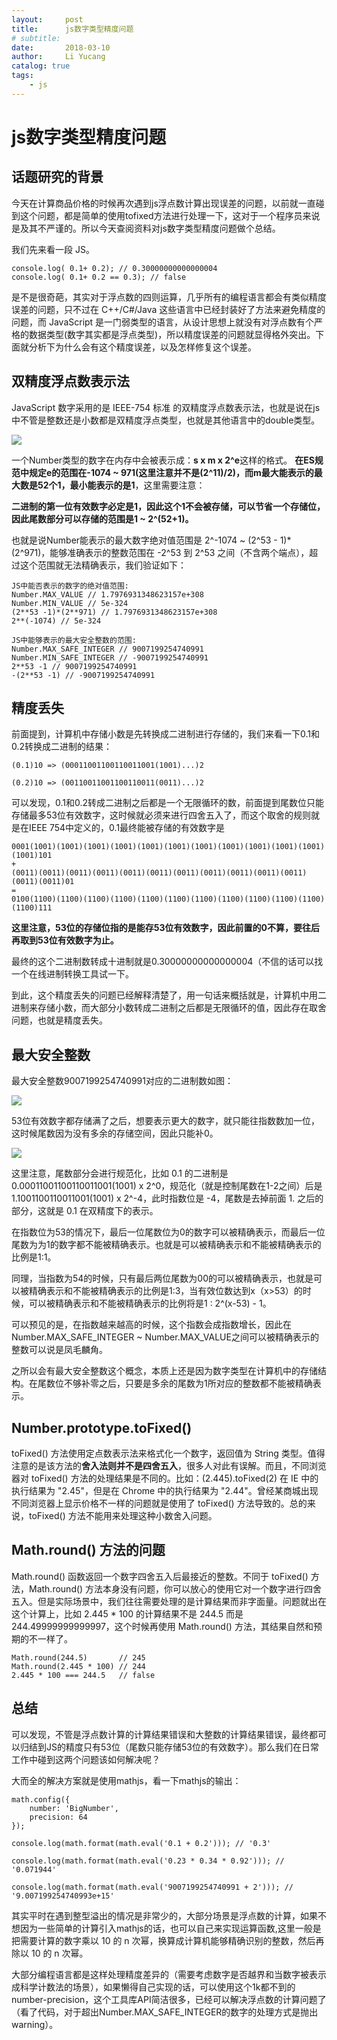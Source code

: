 ```yaml
---
layout:     post
title:      js数字类型精度问题
# subtitle:
date:       2018-03-10
author:     Li Yucang
catalog: true
tags:
    - js
---
```


# js数字类型精度问题

## 话题研究的背景

今天在计算商品价格的时候再次遇到js浮点数计算出现误差的问题，以前就一直碰到这个问题，都是简单的使用tofixed方法进行处理一下，这对于一个程序员来说是及其不严谨的。所以今天查阅资料对js数字类型精度问题做个总结。

我们先来看一段 JS。

````
console.log( 0.1+ 0.2); // 0.30000000000000004
console.log( 0.1+ 0.2 == 0.3); // false
````

是不是很奇葩，其实对于浮点数的四则运算，几乎所有的编程语言都会有类似精度误差的问题，只不过在 C++/C#/Java 这些语言中已经封装好了方法来避免精度的问题，而 JavaScript 是一门弱类型的语言，从设计思想上就没有对浮点数有个严格的数据类型(数字其实都是浮点类型)，所以精度误差的问题就显得格外突出。下面就分析下为什么会有这个精度误差，以及怎样修复这个误差。

## 双精度浮点数表示法

JavaScript 数字采用的是 IEEE-754 标准 的双精度浮点数表示法，也就是说在js中不管是整数还是小数都是双精度浮点类型，也就是其他语言中的double类型。

![](http://cdn.vivigo.xyz/blog/1542894070970_1542894057840.jpg)

一个Number类型的数字在内存中会被表示成：**s x m x 2^e**这样的格式。
**在ES规范中规定e的范围在-1074 ~ 971(这里注意并不是(2^11)/2)，而m最大能表示的最大数是52个1，最小能表示的是1**，这里需要注意：

**二进制的第一位有效数字必定是1，因此这个1不会被存储，可以节省一个存储位，因此尾数部分可以存储的范围是1 ~ 2^(52+1)。**

也就是说Number能表示的最大数字绝对值范围是 2^-1074 ~ (2^53 - 1)*(2^971)，能够准确表示的整数范围在 -2^53 到 2^53 之间（不含两个端点），超过这个范围就无法精确表示，我们验证如下：

````
JS中能否表示的数字的绝对值范围:
Number.MAX_VALUE // 1.7976931348623157e+308
Number.MIN_VALUE // 5e-324
(2**53 -1)*(2**971) // 1.7976931348623157e+308
2**(-1074) // 5e-324

JS中能够表示的最大安全整数的范围:
Number.MAX_SAFE_INTEGER // 9007199254740991
Number.MIN_SAFE_INTEGER // -9007199254740991
2**53 -1 // 9007199254740991
-(2**53 -1) // -9007199254740991
````

## 精度丢失

前面提到，计算机中存储小数是先转换成二进制进行存储的，我们来看一下0.1和0.2转换成二进制的结果：

````
(0.1)10 => (00011001100110011001(1001)...)2

(0.2)10 => (00110011001100110011(0011)...)2
````

可以发现，0.1和0.2转成二进制之后都是一个无限循环的数，前面提到尾数位只能存储最多53位有效数字，这时候就必须来进行四舍五入了，而这个取舍的规则就是在IEEE 754中定义的，0.1最终能被存储的有效数字是

````
0001(1001)(1001)(1001)(1001)(1001)(1001)(1001)(1001)(1001)(1001)(1001)(1001)101
+
(0011)(0011)(0011)(0011)(0011)(0011)(0011)(0011)(0011)(0011)(0011)(0011)(0011)01
=
0100(1100)(1100)(1100)(1100)(1100)(1100)(1100)(1100)(1100)(1100)(1100)(1100)111
````

**这里注意，53位的存储位指的是能存53位有效数字，因此前置的0不算，要往后再取到53位有效数字为止。**

最终的这个二进制数转成十进制就是0.30000000000000004（不信的话可以找一个在线进制转换工具试一下。

到此，这个精度丢失的问题已经解释清楚了，用一句话来概括就是，计算机中用二进制来存储小数，而大部分小数转成二进制之后都是无限循环的值，因此存在取舍问题，也就是精度丢失。

## 最大安全整数

最大安全整数9007199254740991对应的二进制数如图： 

![](http://cdn.vivigo.xyz/blog/1542895335405_1542895326562.jpg)

53位有效数字都存储满了之后，想要表示更大的数字，就只能往指数数加一位，这时候尾数因为没有多余的存储空间，因此只能补0。

![](http://cdn.vivigo.xyz/blog/1542895384263_1542895373731.jpg)

这里注意，尾数部分会进行规范化，比如 0.1 的二进制是 0.00011001100110011001(1001) x 2^0，规范化（就是控制尾数在1-2之间）后是 1.1001100110011001(1001) x 2^-4，此时指数位是 -4，尾数是去掉前面 1. 之后的部分，这就是 0.1 在双精度下的表示。

在指数位为53的情况下，最后一位尾数位为0的数字可以被精确表示，而最后一位尾数为为1的数字都不能被精确表示。也就是可以被精确表示和不能被精确表示的比例是1:1。

同理，当指数为54的时候，只有最后两位尾数为00的可以被精确表示，也就是可以被精确表示和不能被精确表示的比例是1:3，当有效位数达到x（x>53）的时候，可以被精确表示和不能被精确表示的比例将是1 : 2^(x-53) - 1。

可以预见的是，在指数越来越高的时候，这个指数会成指数增长，因此在Number.MAX_SAFE_INTEGER ~ Number.MAX_VALUE之间可以被精确表示的整数可以说是凤毛麟角。

之所以会有最大安全整数这个概念，本质上还是因为数字类型在计算机中的存储结构。在尾数位不够补零之后，只要是多余的尾数为1所对应的整数都不能被精确表示。

## Number.prototype.toFixed() 

toFixed() 方法使用定点数表示法来格式化一个数字，返回值为 String 类型。值得注意的是该方法的**舍入法则并不是四舍五入**，很多人对此有误解。而且，不同浏览器对 toFixed() 方法的处理结果是不同的。比如：(2.445).toFixed(2) 在 IE 中的执行结果为 "2.45"，但是在 Chrome 中的执行结果为 "2.44"。曾经某商城出现不同浏览器上显示价格不一样的问题就是使用了 toFixed() 方法导致的。总的来说，toFixed() 方法不能用来处理这种小数舍入问题。

## Math.round() 方法的问题

Math.round() 函数返回一个数字四舍五入后最接近的整数。不同于 toFixed() 方法，Math.round() 方法本身没有问题，你可以放心的使用它对一个数字进行四舍五入。但是实际场景中，我们往往需要处理的是计算结果而非字面量。问题就出在这个计算上，比如 2.445 * 100 的计算结果不是 244.5 而是 244.49999999999997，这个时候再使用 Math.round() 方法，其结果自然和预期的不一样了。

````
Math.round(244.5)       // 245
Math.round(2.445 * 100) // 244
2.445 * 100 === 244.5   // false
````

## 总结

可以发现，不管是浮点数计算的计算结果错误和大整数的计算结果错误，最终都可以归结到JS的精度只有53位（尾数只能存储53位的有效数字）。那么我们在日常工作中碰到这两个问题该如何解决呢？

大而全的解决方案就是使用mathjs，看一下mathjs的输出：

````
math.config({
    number: 'BigNumber',      
    precision: 64 
});

console.log(math.format(math.eval('0.1 + 0.2'))); // '0.3'

console.log(math.format(math.eval('0.23 * 0.34 * 0.92'))); // '0.071944'

console.log(math.format(math.eval('9007199254740991 + 2'))); // '9.007199254740993e+15'

````

其实平时在遇到整型溢出的情况是非常少的，大部分场景是浮点数的计算，如果不想因为一些简单的计算引入mathjs的话，也可以自己来实现运算函数,这里一般是把需要计算的数字乘以 10 的 n 次幂，换算成计算机能够精确识别的整数，然后再除以 10 的 n 次幂。

大部分编程语言都是这样处理精度差异的（需要考虑数字是否越界和当数字被表示成科学计数法的场景），如果懒得自己实现的话，可以使用这个1k都不到的number-precision，这个工具库API简洁很多，已经可以解决浮点数的计算问题了（看了代码，对于超出Number.MAX_SAFE_INTEGER的数字的处理方式是抛出warning）。
